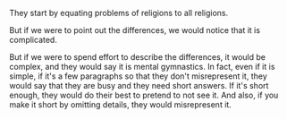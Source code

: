 They start by equating problems of religions to all religions.

But if we were to point out the differences, we would notice that it is complicated.

But if we were to spend effort to describe the differences, it would be complex, and they would say it is mental gymnastics. In fact, even if it is simple, if it's a few paragraphs so that they don't misrepresent it, they would say that they are busy and they need short answers. If it's short enough, they would do their best to pretend to not see it. And also, if you make it short by omitting details, they would misrepresent it.